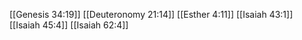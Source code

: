 [[Genesis 34:19]]
[[Deuteronomy 21:14]]
[[Esther 4:11]]
[[Isaiah 43:1]]
[[Isaiah 45:4]]
[[Isaiah 62:4]]
